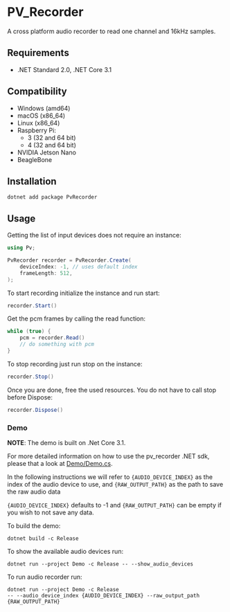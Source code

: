 # PV_Recorder

A cross platform audio recorder to read one channel and 16kHz samples.

## Requirements

- .NET Standard 2.0, .NET Core 3.1

## Compatibility

- Windows (amd64)
- macOS (x86_64)
- Linux (x86_64)
- Raspberry Pi:
    - 3 (32 and 64 bit)
    - 4 (32 and 64 bit)
- NVIDIA Jetson Nano
- BeagleBone

## Installation

```console
dotnet add package PvRecorder
```

## Usage

Getting the list of input devices does not require an instance:

```csharp
using Pv;

PvRecorder recorder = PvRecorder.Create(
    deviceIndex: -1, // uses default index
    frameLength: 512,
);
```

To start recording initialize the instance and run start:

```csharp
recorder.Start()
```

Get the pcm frames by calling the read function:

```csharp
while (true) {
    pcm = recorder.Read()
    // do something with pcm
}
```

To stop recording just run stop on the instance:

```csharp
recorder.Stop()
```

Once you are done, free the used resources. You do not have to call stop before Dispose:

```csharp
recorder.Dispose()
```

### Demo

**NOTE**: The demo is built on .Net Core 3.1.

For more detailed information on how to use the pv_recorder .NET sdk, please that a look at [Demo/Demo.cs](Demo/Demo.cs). 

In the following instructions we will refer to  `{AUDIO_DEVICE_INDEX}` as the index of the audio device to use, and `{RAW_OUTPUT_PATH}` as the path to save the raw audio data 

`{AUDIO_DEVICE_INDEX}` defaults to -1 and `{RAW_OUTPUT_PATH}` can be empty if you wish to not save any data.

To build the demo:

```console
dotnet build -c Release
```

To show the available audio devices run:

```console
dotnet run --project Demo -c Release -- --show_audio_devices
```

To run audio recorder run:

```console
dotnet run --project Demo -c Release
-- --audio_device_index {AUDIO_DEVICE_INDEX} --raw_output_path {RAW_OUTPUT_PATH}
```
